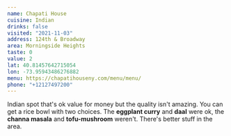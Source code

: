 ```yaml
---
name: Chapati House
cuisine: Indian
drinks: false
visited: "2021-11-03"
address: 124th & Broadway
area: Morningside Heights
taste: 0
value: 2
lat: 40.81457642715054
lon: -73.95943486276882
menu: https://chapatihouseny.com/menu/menu/
phone: "+12127497200"
---
```


Indian spot that's ok value for money but the quality isn't amazing. You can get a rice bowl with two choices. The **eggplant curry** and **daal** were ok, the **channa masala** and **tofu-mushroom** weren't. There's better stuff in the area.
